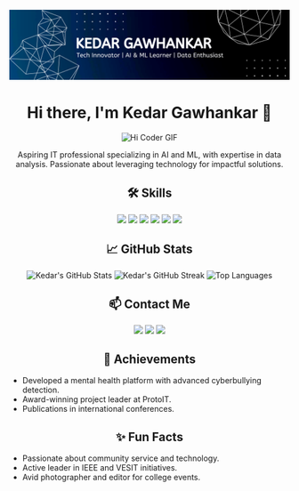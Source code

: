 ![Header Image](https://github.com/Kedar1703/Kedar1703/blob/main/abc.png)

<h1 align="center">Hi there, I'm Kedar Gawhankar 👋</h1>

<p align="center">
  <img src="https://cdn.dribbble.com/users/730703/screenshots/6581243/avento.gif" height=250 width=350" alt="Hi Coder GIF">
</p>

<p align="center">
  Aspiring IT professional specializing in AI and ML, with expertise in data analysis. Passionate about leveraging technology for impactful solutions.
</p>

<h2 align="center">🛠️ Skills</h2>

<p align="center">
  <img src="https://img.shields.io/badge/-Python-3776AB?style=for-the-badge&logo=python&logoColor=white">
  <img src="https://img.shields.io/badge/-Java-007396?style=for-the-badge&logo=java&logoColor=white">
  <img src="https://img.shields.io/badge/-JavaScript-F7DF1E?style=for-the-badge&logo=javascript&logoColor=black">
  <img src="https://img.shields.io/badge/-HTML-E34F26?style=for-the-badge&logo=html5&logoColor=white">
  <img src="https://img.shields.io/badge/-CSS-1572B6?style=for-the-badge&logo=css3&logoColor=white">
  <img src="https://img.shields.io/badge/-SQL-4479A1?style=for-the-badge&logo=postgresql&logoColor=white">
</p>

<h2 align="center">📈 GitHub Stats</h2>

<p align="center">
  <img src="https://github-readme-stats.vercel.app/api?username=Kedar1703&show_icons=true&hide_title=true&count_private=true&hide=prs&theme=dark" alt="Kedar's GitHub Stats">
  <img src="https://github-readme-streak-stats.herokuapp.com/?user=Kedar1703&theme=dark" alt="Kedar's GitHub Streak">
  <img src="https://github-readme-stats.vercel.app/api/top-langs/?username=Kedar1703&layout=compact&theme=dark" alt="Top Languages">
</p>

<h2 align="center">📫 Contact Me</h2>

<p align="center">
  <a href="mailto:kedargawhankar1703@gmail.com"><img src="https://img.shields.io/badge/-Email-D14836?style=for-the-badge&logo=gmail&logoColor=white"></a>
  <a href="https://www.linkedin.com/in/kedar-g"><img src="https://img.shields.io/badge/-LinkedIn-0077B5?style=for-the-badge&logo=linkedin&logoColor=white"></a>
  <a href="https://github.com/Kedar1703"><img src="https://img.shields.io/badge/-GitHub-181717?style=for-the-badge&logo=github&logoColor=white"></a>
</p>

<h2 align="center">🌟 Achievements</h2>

<ul>
  <li>Developed a mental health platform with advanced cyberbullying detection.</li>
  <li>Award-winning project leader at ProtoIT.</li>
  <li>Publications in international conferences.</li>
</ul>

<h2 align="center">✨ Fun Facts</h2>

<ul>
  <li>Passionate about community service and technology.</li>
  <li>Active leader in IEEE and VESIT initiatives.</li>
  <li>Avid photographer and editor for college events.</li>
</ul>
